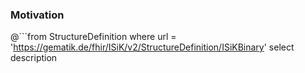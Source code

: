 ### Motivation

@```from
	StructureDefinition
where 
    url = 'https://gematik.de/fhir/ISiK/v2/StructureDefinition/ISiKBinary' 
select
	description
```
